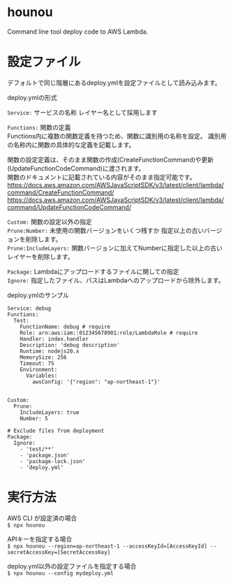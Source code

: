 # hounou
Command line tool deploy code to AWS Lambda.

# 設定ファイル
デフォルトで同じ階層にあるdeploy.ymlを設定ファイルとして読み込みます。

deploy.ymlの形式

`Service:` サービスの名称 レイヤー名として採用します

`Functions:` 関数の定義  
Functions内に複数の関数定義を持つため、関数に識別用の名称を設定。
識別用の名称内に関数の具体的な定義を記載します。

関数の設定定義は、そのまま関数の作成(CreateFunctionCommand)や更新(UpdateFunctionCodeCommand)に渡されます。  
関数のドキュメントに記載されている内容がそのまま指定可能です。  
https://docs.aws.amazon.com/AWSJavaScriptSDK/v3/latest/client/lambda/command/CreateFunctionCommand/  
https://docs.aws.amazon.com/AWSJavaScriptSDK/v3/latest/client/lambda/command/UpdateFunctionCodeCommand/  

`Custom:` 関数の設定以外の指定  
`Prune:Number:` 未使用の関数バージョンをいくつ残すか 指定以上の古いバージョンを削除します。  
`Prune:IncludeLayers:` 関数バージョンに加えてNumberに指定した以上の古いレイヤーを削除します。  

`Package:` Lambdaにアップロードするファイルに関しての指定  
`Ignore:` 指定したファイル、パスはLambdaへのアップロードから除外します。  


deploy.ymlのサンプル

```
Service: debug
Functions:
  Test:
    FunctionName: debug # require
    Role: arn:aws:iam::012345678901:role/LambdaRole # require
    Handler: index.handler
    Description: 'debug description'
    Runtime: nodejs20.x
    MemorySize: 256
    Timeout: 75
    Environment:
      Variables:
        awsConfig: '{"region": "ap-northeast-1"}'


Custom:
  Prune:
    IncludeLayers: true
    Number: 5

# Exclude files from deployment
Package:
  Ignore:
    - 'test/**'
    - 'package.json'
    - 'package-lock.json'
    - 'deploy.yml'
```

# 実行方法
AWS CLI が設定済の場合  
`$ npx hounou`

APIキーを指定する場合  
`$ npx hounou --region=ap-northeast-1 --accessKeyId=[AccessKeyId] --secretAccessKey=[SecretAccessKey]`

deploy.yml以外の設定ファイルを指定する場合  
`$ npx hounou --config mydeploy.yml`



